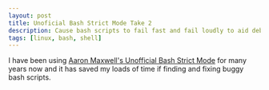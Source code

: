 ```yaml
---
layout: post
title: Unoficial Bash Strict Mode Take 2
description: Cause bash scripts to fail fast and fail loudly to aid debugging.
tags: [linux, bash, shell]
---
```


I have been using [Aaron Maxwell's Unofficial Bash Strict Mode](http://redsymbol.net/articles/unofficial-bash-strict-mode/) for many years now and it has saved my loads of time if finding and fixing buggy bash scripts. 
